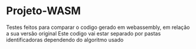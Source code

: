# Projeto-WASM
Testes feitos para comparar o codigo gerado em webassembly, em relação a sua versão original 
Este codigo vai estar separado por pastas identificadoras dependendo do algoritmo usado
